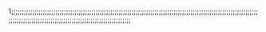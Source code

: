 1;;;;;;;;;;;;;;;;;;;;;;;;;;;;;;;;;;;;;;;;;;;;;;;;;;;;;;;;;;;;;;;;;;;;;;;;;;;;;;;;;;;;;;;;;;;;;;;;;;;;;;;;;;;;;;;;;;;;;;;;;;;;;;;;;;;;;;;;;;;;;;;;;;;;;;;;;;;;;;;;;;;;;;;;;;;;;;;
